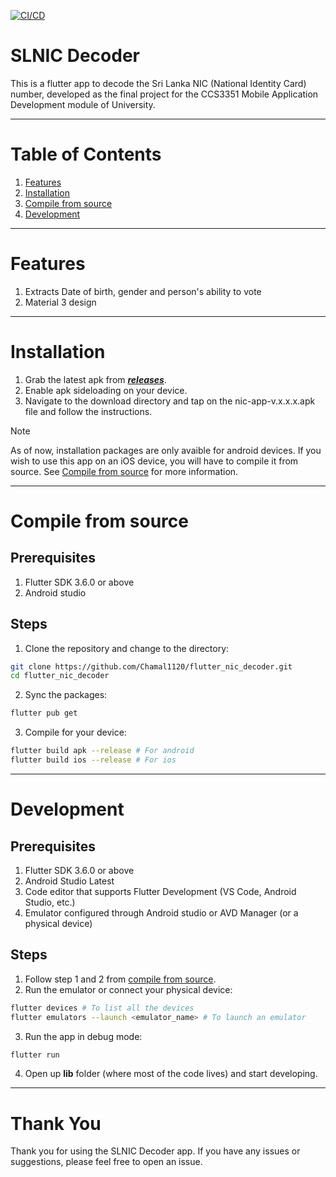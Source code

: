 [![CI/CD](https://github.com/Chamal1120/flutter_nic_decoder/actions/workflows/ci-cd.yml/badge.svg)](https://github.com/Chamal1120/flutter_nic_decoder/actions/workflows/ci-cd.yml)

# SLNIC Decoder

This is a flutter app to decode the Sri Lanka NIC (National Identity Card) number, developed as the final project for the CCS3351 Mobile Application Development module of University.

---

# Table of Contents

1. [Features](#features)
2. [Installation](#installation)
3. [Compile from source](#compile-from-source)
4. [Development](#development)

---

# Features

1. Extracts Date of birth, gender and person's ability to vote
2. Material 3 design

---

# Installation

1. Grab the latest apk from ***[releases](https://github.com/Chamal1120/flutter_nic_decoder/releases)***.
2. Enable apk sideloading on your device.
3. Navigate to the download directory and tap on the nic-app-v.x.x.x.apk file and follow the instructions.

> [!NOTE]
> As of now, installation packages are only avaible for android devices. If you wish to use this app on an iOS device, you will have to compile it from source. See [Compile from source](#compile-from-source) for more information.

---

# Compile from source

## Prerequisites

1. Flutter SDK 3.6.0 or above
2. Android studio

## Steps

1. Clone the repository and change to the directory:

```bash
git clone https://github.com/Chamal1120/flutter_nic_decoder.git
cd flutter_nic_decoder
```

2. Sync the packages:

```bash
flutter pub get
```

3. Compile for your device:

```bash
flutter build apk --release # For android
flutter build ios --release # For ios
```

---

# Development

## Prerequisites

1. Flutter SDK 3.6.0 or above
2. Android Studio Latest
3. Code editor that supports Flutter Development (VS Code, Android Studio, etc.)
4. Emulator configured through Android studio or AVD Manager (or a physical device)

## Steps

1. Follow step 1 and 2 from [compile from source](#compile-from-source).
2. Run the emulator or connect your physical device:

```bash
flutter devices # To list all the devices
flutter emulators --launch <emulator_name> # To launch an emulator
```

3. Run the app in debug mode:

```bash
flutter run
```

4. Open up **lib** folder (where most of the code lives) and start developing.

---

# Thank You

Thank you for using the SLNIC Decoder app. If you have any issues or suggestions, please feel free to open an issue.

